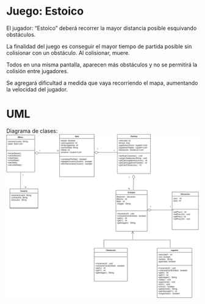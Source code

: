 # Juego: Estoico

El jugador: “Estoico” deberá recorrer la mayor distancia posible esquivando obstáculos.

La finalidad del juego es conseguir el mayor tiempo de partida posible sin colisionar con un
obstáculo. Al colisionar, muere.

Todos en una misma pantalla, aparecen más obstáculos y no se permitirá la colisión entre
jugadores.

Se agregará dificultad a medida que vaya recorriendo el mapa, aumentando la velocidad del
jugador.
# UML
Diagrama de clases:
![Diagrama](doc/diagrama.png)

